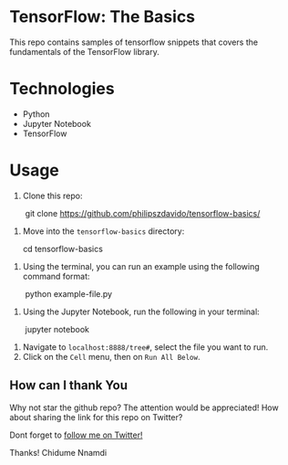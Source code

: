 # TensorFlow: The Basics

This repo contains samples of tensorflow snippets that covers the fundamentals of the TensorFlow library.

# Technologies

* Python
* Jupyter Notebook
* TensorFlow

# Usage
1.  Clone this repo:

        git clone https://github.com/philipszdavido/tensorflow-basics/

1.  Move into the `tensorflow-basics` directory:
 
        cd tensorflow-basics
  
1.  Using the terminal, you can run an example using the following command format:

        python example-file.py

1.  Using the Jupyter Notebook, run the following in your terminal:

        jupyter notebook

1.  Navigate to `localhost:8888/tree#`, select the file you want to run.
1.  Click on the `Cell` menu, then on `Run All Below`.

## How can I thank You
Why not star the github repo? The attention would be appreciated! How about sharing the link for this repo on Twitter?

Dont forget to [follow me on Twitter!](https://twitter.com/ngArchangel)

Thanks! Chidume Nnamdi
